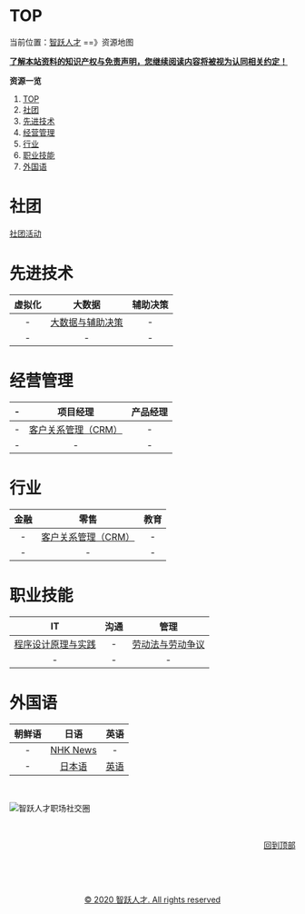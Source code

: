 
# TOP   

[//]:导航开始   

当前位置：<a href="http://sb-talents.github.io" title="进入智跃人才资源总站，敬请收藏"  target="_blank">智跃人才</a>  ==》资源地图

[//]:导航结束    

**<a href="http://sb-talents.github.io/sb-ruless/rights" title="点击查阅智跃人才共享资源的知识产权与免责声明，您继续阅读本站内容将被视为认同相关约定！"  target="_blank">了解本站资料的知识产权与免责声明，您继续阅读内容将被视为认同相关约定！</a>**   

**资源一览**

1. [TOP](#top)
2. [社团](#社团)
3. [先进技术](#先进技术)
4. [经营管理](#经营管理)
5. [行业](#行业)
6. [职业技能](#职业技能)
7. [外国语](#外国语)

# 社团

<a href="http://sb-talents.github.io/sb-events.html" title="这是智跃人才社团活动资讯站，敬请收藏"  target="_blank">社团活动</a> 

# 先进技术

|虚拟化|大数据|辅助决策|
|:--:|:--:|:--:|
|-|<a href="http://sb-talents.github.io/sb-bigdata.html"  title="这是智跃人才人工智能领域学习子站，敬请收藏"  target="_blank">大数据与辅助决策</a> |-|
|-|-|-|


# 经营管理

|-|项目经理|产品经理|
|:--:|:--:|:--:|
|-|<a href="http://sb-talents.github.io/sb-crm.html"  title="这是智跃人才客户关系业务知识学习子站，敬请收藏"  target="_blank">客户关系管理（CRM）</a>|-|
|-|-|-|

# 行业
|金融|零售|教育|
|:--:|:--:|:--:|
|-|<a href="http://sb-talents.github.io/sb-crm.html"  title="这是智跃人才客户关系业务知识学习子站，敬请收藏"  target="_blank">客户关系管理（CRM）</a>|-|
|-|-|-|

# 职业技能

|IT|沟通|管理|
|:--:|:--:|:--:|
|<a href="http://sb-talents.github.io/sb-programming.html"  title="这是智跃人才程序设计学习子站，敬请收藏"  target="_blank">程序设计原理与实践</a> |- |<a href="http://sb-talents.github.io/sb-labor-disputes.html" title="这是智跃人才推广职场法律和劳动争议解决方法等相关知识的网站，敬请收藏"  target="_blank">劳动法与劳动争议</a>| 
|- |- |- |


# 外国语


|朝鲜语|日语|英语|
|:--:|:--:|:--:|
|-|<a href="http://sb-talents.github.io/sb-nhk-news.html"  title="这是智跃人才日语水平能力考试N1级别真题库，敬请收藏"  target="_blank">NHK News</a>|-|
|-|<a href="http://sb-talents.github.io/sb-japanese.html"  title="这是智跃人才的日语学习和日语能力考试N1级别真题库，敬请收藏"  target="_blank">日本语</a>|<a href="http://sb-talents.github.io/sb-english.html"  title="这是智跃人才的英语学习资源站，敬请收藏"  target="_blank">英语</a>|

<br>

![智跃人才职场社交圈](https://sb-talents.github.io/sb-img/dingding-circles.jpg "智跃人才先进技术学习圈")


<br>

<p align="right">
    <a href="#top" title="点击后返回页面顶部。"  target="_blank">回到顶部</a>  
</p>

<br> 

[//]:声明开始   
<br>  

<center>
<a href="http://sb-talents.github.io/sb-rights" title="点击查阅智跃人才共享资源的知识产权与免责声明。"  target="_blank">© 2020 智跃人才. All rights reserved</a>  
</center>
<br>  

[//]:声明结束    


